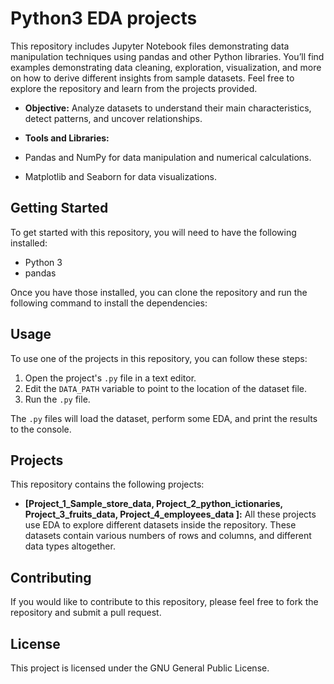 # Python3 EDA projects

This repository includes Jupyter Notebook files demonstrating data manipulation techniques using pandas and other Python libraries. You’ll find examples demonstrating data cleaning, exploration, visualization, and more on how to derive different insights from sample datasets.
Feel free to explore the repository and learn from the projects provided. 

* **Objective:** Analyze datasets to understand their main characteristics, detect patterns, and uncover relationships.
  
* **Tools and Libraries:** 
* Pandas and NumPy for data manipulation and numerical calculations.
* Matplotlib and Seaborn for data visualizations.



## Getting Started

To get started with this repository, you will need to have the following installed:

* Python 3
* pandas

Once you have those installed, you can clone the repository and run the following command to install the dependencies:

## Usage

To use one of the projects in this repository, you can follow these steps:

1. Open the project's `.py` file in a text editor.
2. Edit the `DATA_PATH` variable to point to the location of the dataset file.
3. Run the `.py` file.

The `.py` files will load the dataset, perform some EDA, and print the results to the console.

## Projects

This repository contains the following projects:

* **[Project_1_Sample_store_data, Project_2_python_ictionaries, Project_3_fruits_data, Project_4_employees_data ]:**  All these projects use EDA to explore different datasets inside the repository. These datasets contain various numbers of rows and columns, and different data types altogether.

## Contributing

If you would like to contribute to this repository, please feel free to fork the repository and submit a pull request.

## License

This project is licensed under the GNU General Public License.
